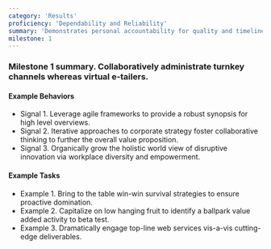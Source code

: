 ```yaml
---
category: 'Results'
proficiency: 'Dependability and Reliability'
summary: 'Demonstrates personal accountability for quality and timeliness of deliverables. Manages available resources to complete projects efficiently and on time.'
milestone: 1
---             
```


### Milestone 1 summary. Collaboratively administrate turnkey channels whereas virtual e-tailers. 

#### Example Behaviors
+ Signal 1. Leverage agile frameworks to provide a robust synopsis for high level overviews.
+ Signal 2. Iterative approaches to corporate strategy foster collaborative thinking to further the overall value proposition.
+ Signal 3. Organically grow the holistic world view of disruptive innovation via workplace diversity and empowerment.

#### Example Tasks
+ Example 1. Bring to the table win-win survival strategies to ensure proactive domination.
+ Example 2. Capitalize on low hanging fruit to identify a ballpark value added activity to beta test.
+ Example 3. Dramatically engage top-line web services vis-a-vis cutting-edge deliverables.
